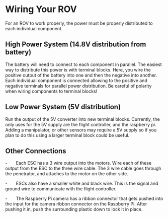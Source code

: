 Wiring Your ROV
===============

For an ROV to work properly, the power must be properly distributed to each individual component.

High Power System (14.8V distribution from battery)
---------------------------------------------------

The battery will need to connect to each component in parallel. The easiest way to distribute this power is with terminal blocks. Here, you wire the positive output of the battery into one and then the negative into another. Each individual component is connected allowing to the positive and negative terminals for parallel power distribution. Be careful of polarity when wiring components to terminal blocks!

Low Power System (5V distribution)
----------------------------------

Run the output of the 5V converter into new terminal blocks. Currently, the only uses for the 5V supply are the flight controller, and the raspberry pi. Adding a manipulator, or other sensors may require a 5V supply so if you plan to do this using a larger terminal block could be useful.

Other Connections
-----------------

-       Each ESC has a 3 wire output into the motors. Wire each of these output from the ESC to the three wire cable. The 3 wire cable goes through the penetrator, and attaches to the motor on the other side.

-       ESCs also have a smaller white and black wire. This is the signal and ground wire to communicate with the flight controller.

-       The Raspberry Pi camera has a ribbon connector that gets pushed into the input for the camera ribbon connector on the Raspberry Pi. After pushing it in, push the surrounding plastic down to lock it in place.